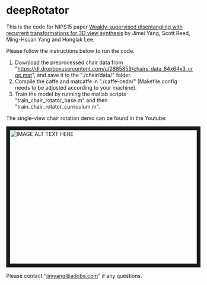 # deepRotator
This is the code for NIPS15 paper [Weakly-supervised disentangling with recurrent transformations for 3D view synthesis](https://papers.nips.cc/paper/5639-weakly-supervised-disentangling-with-recurrent-transformations-for-3d-view-synthesis.pdf) by Jimei Yang, Scott Reed, Ming-Hsuan Yang and Honglak Lee.

Please follow the instructions below to run the code.

1. Download the preprocessed chair data from "https://dl.dropboxusercontent.com/u/2885859/chairs_data_64x64x3_crop.mat", and save it to the "./chair/data/" folder.
2. Compile the caffe and matcaffe in "./caffe-cedn/" (Makefile.config needs to be adjusted according to your machine).
3. Train the model by running the matlab scripts "train_chair_rotator_base.m" and then "train_chair_rotator_curriculum.m".

The single-view chair rotation demo can be found in the Youtube: 

<a href="https://www.youtube.com/watch?v=3dPwiWnDoNY" target="_blank"><img src="https://github.com/jimeiyang/deepRotator/blob/master/demo_img.png" 
alt="IMAGE ALT TEXT HERE" width="640" height="360" border="10" /></a>

Please contact "jimyang@adobe.com" if any questions. 
